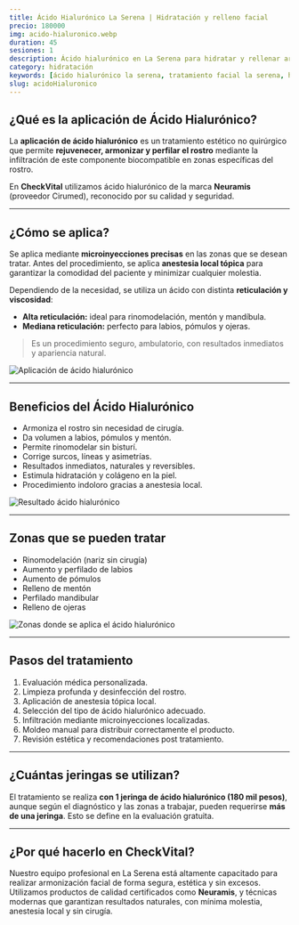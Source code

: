 ```yaml
---
title: Ácido Hialurónico La Serena | Hidratación y relleno facial
precio: 180000
img: acido-hialuronico.webp
duration: 45
sesiones: 1
description: Ácido hialurónico en La Serena para hidratar y rellenar arrugas. Resultados inmediatos y naturales en CheckVital Clínica Estética.
category: hidratación
keywords: [ácido hialurónico la serena, tratamiento facial la serena, hidratación facial la serena, relleno facial la serena, estética la serena, clínica estética la serena, checkvital la serena]
slug: acidoHialuronico
---
```


## ¿Qué es la aplicación de Ácido Hialurónico?

La **aplicación de ácido hialurónico** es un tratamiento estético no quirúrgico que permite **rejuvenecer, armonizar y perfilar el rostro** mediante la infiltración de este componente biocompatible en zonas específicas del rostro.

En **CheckVital** utilizamos ácido hialurónico de la marca **Neuramis** (proveedor Cirumed), reconocido por su calidad y seguridad.

---

## ¿Cómo se aplica?

<div class="flex flex-col md:flex-row gap-6 items-start my-6">

  <!-- Texto -->
  <div class="flex-1 space-y-4">
    <p>
      Se aplica mediante <strong>microinyecciones precisas</strong> en las zonas que se desean tratar. Antes del procedimiento, se aplica <strong>anestesia local tópica</strong> para garantizar la comodidad del paciente y minimizar cualquier molestia.
    </p>
    <p>
      Dependiendo de la necesidad, se utiliza un ácido con distinta <strong>reticulación y viscosidad</strong>:
    </p>
    <ul class="list-disc pl-5">
      <li><strong>Alta reticulación:</strong> ideal para rinomodelación, mentón y mandíbula.</li>
      <li><strong>Mediana reticulación:</strong> perfecto para labios, pómulos y ojeras.</li>
    </ul>
    <blockquote class="text-sm text-gray-600 italic border-l-4 border-primary pl-4">
      Es un procedimiento seguro, ambulatorio, con resultados inmediatos y apariencia natural.
    </blockquote>
  </div>

  <!-- Imagen -->
  <div class="flex-1">
    <img 
      src="/acido.webp" 
      alt="Aplicación de ácido hialurónico" 
      class="w-full rounded-xl shadow-lg object-cover"
    />
  </div>

</div>

---

## Beneficios del Ácido Hialurónico

<div class="flex flex-col md:flex-row items-start gap-8 my-8">

  <!-- Lista de beneficios -->
  <div class="flex-1 text-base text-gray-800 space-y-2">
    <ul class="list-disc pl-5 space-y-2">
      <li>Armoniza el rostro sin necesidad de cirugía.</li>
      <li>Da volumen a labios, pómulos y mentón.</li>
      <li>Permite rinomodelar sin bisturí.</li>
      <li>Corrige surcos, líneas y asimetrías.</li>
      <li>Resultados inmediatos, naturales y reversibles.</li>
      <li>Estimula hidratación y colágeno en la piel.</li>
      <li>Procedimiento indoloro gracias a anestesia local.</li>
    </ul>
  </div>

  <!-- Imagen al costado -->
  <div class="flex-1">
    <img 
      src="/beneficios-acido.webp" 
      alt="Resultado ácido hialurónico" 
      class="w-full max-w-md rounded-xl shadow-lg object-cover mx-auto"
    />
  </div>

</div>

---

## Zonas que se pueden tratar

<div class="flex flex-col md:flex-row-reverse gap-6 items-start my-6">

  <!-- Texto -->
  <div class="flex-1">
    <ul class="list-disc pl-5">
      <li>Rinomodelación (nariz sin cirugía)</li>
      <li>Aumento y perfilado de labios</li>
      <li>Aumento de pómulos</li>
      <li>Relleno de mentón</li>
      <li>Perfilado mandibular</li>
      <li>Relleno de ojeras</li>
    </ul>
  </div>

  <!-- Imagen -->
  <div class="flex-1">
    <img 
      src="/acido2.webp" 
      alt="Zonas donde se aplica el ácido hialurónico" 
      class="w-full rounded-xl shadow-lg object-cover"
    />
  </div>

</div>

---

## Pasos del tratamiento

1. Evaluación médica personalizada.
2. Limpieza profunda y desinfección del rostro.
3. Aplicación de anestesia tópica local.
4. Selección del tipo de ácido hialurónico adecuado.
5. Infiltración mediante microinyecciones localizadas.
6. Moldeo manual para distribuir correctamente el producto.
7. Revisión estética y recomendaciones post tratamiento.

---

## ¿Cuántas jeringas se utilizan?

El tratamiento se realiza **con 1 jeringa de ácido hialurónico (180 mil pesos)**, aunque según el diagnóstico y las zonas a trabajar, pueden requerirse **más de una jeringa**. Esto se define en la evaluación gratuita.

---

## ¿Por qué hacerlo en CheckVital?

Nuestro equipo profesional en La Serena está altamente capacitado para realizar armonización facial de forma segura, estética y sin excesos. Utilizamos productos de calidad certificados como **Neuramis**, y técnicas modernas que garantizan resultados naturales, con mínima molestia, anestesia local y sin cirugía.
